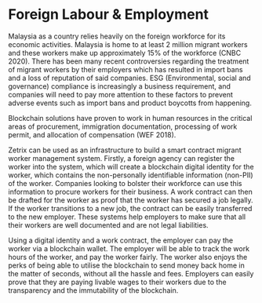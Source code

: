 # Foreign Labour & Employment

Malaysia as a country relies heavily on the foreign workforce for its economic activities. Malaysia is home to at least 2 million migrant workers and these workers make up approximately 15% of the workforce (CNBC 2020). There has been many recent controversies regarding the treatment of migrant workers by their employers which has resulted in import bans and a loss of reputation of said companies. ESG (Environmental, social and governance) compliance is increasingly a business requirement, and companies will need to pay more attention to these factors to prevent adverse events such as import bans and product boycotts from happening.

Blockchain solutions have proven to work in human resources in the critical areas of procurement, immigration documentation, processing of work permit, and allocation of compensation (WEF 2018).

Zetrix can be used as an infrastructure to build a smart contract migrant worker management system. Firstly, a foreign agency can register the worker into the system, which will create a blockchain digital identity for the worker, which contains the non-personally identifiable information (non-PII) of the worker. Companies looking to bolster their workforce can use this information to procure workers for their business. A work contract can then be drafted for the worker as proof that the worker has secured a job legally. If the worker transitions to a new job, the contract can be easily transferred to the new employer. These systems help employers to make sure that all their workers are well documented and are not legal liabilities.

Using a digital identity and a work contract, the employer can pay the worker via a blockchain wallet. The employer will be able to track the work hours of the worker, and pay the worker fairly. The worker also enjoys the perks of being able to utilise the blockchain to send money back home in the matter of seconds, without all the hassle and fees. Employers can easily prove that they are paying livable wages to their workers due to the transparency and the immutability of the blockchain.

<figure><img src="https://lh3.googleusercontent.com/I5TCJ08APtiT3QLg382YTiJh6KI_FET_Ic10YbI1bTP1VBq-Fdg8ZPjMofTyhSAvkoCcMJZ0KqejoZpFMiq70TM00CfzUvkZnsuk0AiQ7lOiFiVCteppcp38mktntno0-Tt0aQLGwFlt1ZNeb5w2PjY_MzPpXRro9ZW7Gp3cg5p61kQcLsg9pwSZ7HOdUe7kIDVBqQ" alt=""><figcaption></figcaption></figure>
